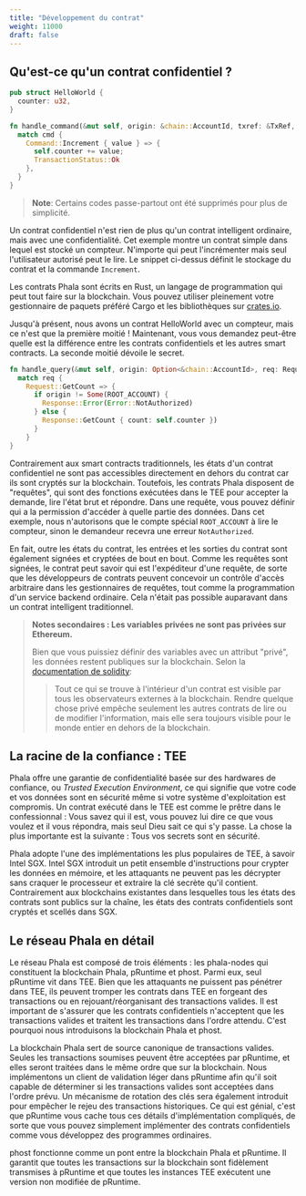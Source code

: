 ```yaml
---
title: "Développement du contrat"
weight: 11000
draft: false
---
```


## Qu'est-ce qu'un contrat confidentiel ?

```rust
pub struct HelloWorld {
  counter: u32,
}

fn handle_command(&mut self, origin: &chain::AccountId, txref: &TxRef, cmd: Command) -> TransactionStatus {
  match cmd {
    Command::Increment { value } => {
      self.counter += value;
      TransactionStatus::Ok
    },
  }
}
```

> **Note**: Certains codes passe-partout ont été supprimés pour plus de simplicité.

Un contrat confidentiel n'est rien de plus qu'un contrat intelligent ordinaire, mais avec une confidentialité. Cet exemple montre un contrat simple dans lequel est stocké un compteur. N'importe qui peut l'incrémenter mais seul l'utilisateur autorisé peut le lire. Le snippet ci-dessus définit le stockage du contrat et la commande `Increment`.

Les contrats Phala sont écrits en Rust, un langage de programmation qui peut tout faire sur la blockchain. Vous pouvez utiliser pleinement votre gestionnaire de paquets préféré Cargo et les bibliothèques sur [crates.io](https://crates.io).

Jusqu'à présent, nous avons un contrat HelloWorld avec un compteur, mais ce n'est que la première moitié ! Maintenant, vous vous demandez peut-être quelle est la différence entre les contrats confidentiels et les autres smart contracts. La seconde moitié dévoile le secret.

```rust
fn handle_query(&mut self, origin: Option<&chain::AccountId>, req: Request) -> Response {
  match req {
    Request::GetCount => {
      if origin != Some(ROOT_ACCOUNT) {
        Response::Error(Error::NotAuthorized)
      } else {
        Response::GetCount { count: self.counter })
      }
    }
}
```

Contrairement aux smart contracts traditionnels, les états d'un contrat confidentiel ne sont pas accessibles directement en dehors du contrat car ils sont cryptés sur la blockchain. Toutefois, les contrats Phala disposent de "requêtes", qui sont des fonctions exécutées dans le TEE pour accepter la demande, lire l'état brut et répondre. Dans une requête, vous pouvez définir qui a la permission d'accéder à quelle partie des données. Dans cet exemple, nous n'autorisons que le compte spécial `ROOT_ACCOUNT` à lire le compteur, sinon le demandeur recevra une erreur `NotAuthorized`.

En fait, outre les états du contrat, les entrées et les sorties du contrat sont également signées et cryptées de bout en bout. Comme les requêtes sont signées, le contrat peut savoir qui est l'expéditeur d'une requête, de sorte que les développeurs de contrats peuvent concevoir un contrôle d'accès arbitraire dans les gestionnaires de requêtes, tout comme la programmation d'un service backend ordinaire. Cela n'était pas possible auparavant dans un contrat intelligent traditionnel.

> **Notes secondaires : Les variables privées ne sont pas privées sur Ethereum.**
>
> Bien que vous puissiez définir des variables avec un attribut "privé", les données restent publiques sur la blockchain. Selon la [documentation de solidity](https://solidity.readthedocs.io/en/v0.7.3/contracts.html):
> > Tout ce qui se trouve à l'intérieur d'un contrat est visible par tous les observateurs externes à la blockchain. Rendre quelque chose privé empêche seulement les autres contrats de lire ou de modifier l'information, mais elle sera toujours visible pour le monde entier en dehors de la blockchain.

## La racine de la confiance : TEE

Phala offre une garantie de confidentialité basée sur des hardwares de confiance, ou *Trusted Execution Environment*, ce qui signifie que votre code et vos données sont en sécurité même si votre système d'exploitation est compromis. Un contrat exécuté dans le TEE est comme le prêtre dans le confessionnal : Vous savez qui il est, vous pouvez lui dire ce que vous voulez et il vous répondra, mais seul Dieu sait ce qui s'y passe. La chose la plus importante est la suivante : Tous vos secrets sont en sécurité.

Phala adopte l'une des implémentations les plus populaires de TEE, à savoir Intel SGX. Intel SGX introduit un petit ensemble d'instructions pour crypter les données en mémoire, et les attaquants ne peuvent pas les décrypter sans craquer le processeur et extraire la clé secrète qu'il contient. Contrairement aux blockchains existantes dans lesquelles tous les états des contrats sont publics sur la chaîne, les états des contrats confidentiels sont cryptés et scellés dans SGX.

## Le réseau Phala en détail

Le réseau Phala est composé de trois éléments : les phala-nodes qui constituent la blockchain Phala, pRuntime et phost. Parmi eux, seul pRuntime vit dans TEE. Bien que les attaquants ne puissent pas pénétrer dans TEE, ils peuvent tromper les contrats dans TEE en forgeant des transactions ou en rejouant/réorganisant des transactions valides. Il est important de s'assurer que les contrats confidentiels n'acceptent que les transactions valides et traitent les transactions dans l'ordre attendu. C'est pourquoi nous introduisons la blockchain Phala et phost.

La blockchain Phala sert de source canonique de transactions valides. Seules les transactions soumises peuvent être acceptées par pRuntime, et elles seront traitées dans le même ordre que sur la blockchain. Nous implémentons un client de validation léger dans pRuntime afin qu'il soit capable de déterminer si les transactions valides sont acceptées dans l'ordre prévu. Un mécanisme de rotation des clés sera également introduit pour empêcher le rejeu des transactions historiques. Ce qui est génial, c'est que pRuntime vous cache tous ces détails d'implémentation compliqués, de sorte que vous pouvez simplement implémenter des contrats confidentiels comme vous développez des programmes ordinaires.

phost fonctionne comme un pont entre la blockchain Phala et pRuntime. Il garantit que toutes les transactions sur la blockchain sont fidèlement transmises à pRuntime et que toutes les instances TEE exécutent une version non modifiée de pRuntime.
